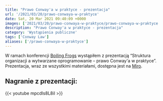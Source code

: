 ```yaml
---
title: "Prawo Conway'a w praktyce - prezentacja"
url: '/2021/03/20/prawo-conwaya-w-praktyce'
date: Sat, 20 Mar 2021 09:40:09 +0000
images: ['2021/03/20/prawo-conwaya-w-praktyce/prawo-conwaya-w-praktyce.jpg']
description: "Prawo Conway'a w praktyce - prezentacja"
category: 'Wystąpienia publiczne'
tags: ['Conway Law']
aliases: ['/prawo-conwaya-w-praktyce']
---
```

W ramach konferencji [Boiling Frogs](https://2021.boilingfrogs.pl/) wystąpiłem z prezentacją “Struktura organizacji a wytwarzane oprogramowanie – prawo Conway'a w praktyce”. Prezentacja, wraz ze wszystkimi materiałami, dostępna jest na [Miro](https://miro.com/app/board/o9J_lRrEu8A=/).

## Nagranie z prezentacji:
{{< youtube mpcdIs8L8iI >}}